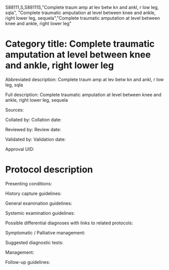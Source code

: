 S88111,S,S88111S,"Complete traum amp at lev betw kn and ankl, r low leg, sqla", "Complete traumatic amputation at level between knee and ankle, right lower leg, sequela","Complete traumatic amputation at level between knee and ankle, right lower leg"
# Category title: Complete traumatic amputation at level between knee and ankle, right lower leg

Abbreviated description: Complete traum amp at lev betw kn and ankl, r low leg, sqla

Full description: Complete traumatic amputation at level between knee and ankle, right lower leg, sequela

Sources:

Collated by:
Collation date:

Reviewed by:
Review date:

Validated by:
Validation date:

Approval UID:

# Protocol description

Presenting conditions:

History capture guidelines:

General examination guidelines:

Systemic examination guidelines:

Possible differential diagnoses with links to related protocols:

Symptomatic / Palliative management:

Suggested diagnostic tests:

Management:

Follow-up guidelines:
